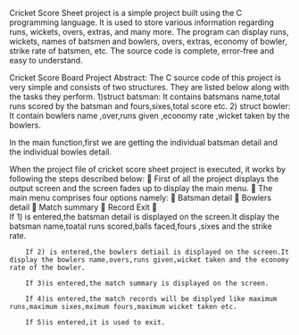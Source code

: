 Cricket Score Sheet project is a simple project built using the C programming language. It is used  to store various information regarding runs, wickets, overs, extras, and many more. The program can display runs, wickets, names of batsmen and bowlers, overs, extras, economy of bowler, strike rate of batsmen, etc. The source code is complete, error-free and easy to understand.

Cricket Score Board Project Abstract:
     The C source code of this project is very simple and consists of two structures. They are listed below along with the tasks they perform.
 1)struct batsman:
   It contains batsmans name,total runs scored by the batsman and fours,sixes,total score etc.
2) struct bowler:
   It contain bowlers name ,over,runs given ,economy rate ,wicket taken by the bowlers.

In the main function,first we are getting the individual batsman detail and the individual bowles detail.

When the project file of cricket score sheet project is executed, it works by following the steps described below:
	First of all the project displays the output screen and the screen fades up to display the main menu.
	The main menu comprises four options namely:
	Batsman detail
	Bowlers detail
	Match summary
	Record
     Exit
	
         If 1) is entered,the batsman detail is displayed on the screen.It display the batsman name,toatal runs scored,balls faced,fours ,sixes and the strike rate.

        If 2) is entered,the bowlers detiail is displayed on the screen.It display the bowlers name,overs,runs given,wicket taken and the economy rate of the bowler.

        If 3)is entered,the match summary is displayed on the screen.

        If 4)is entered,the match records will be displyed like maximum runs,maximum sixes,mximum fours,maximum wicket taken etc.
        
        If 5)is entered,it is used to exit.
